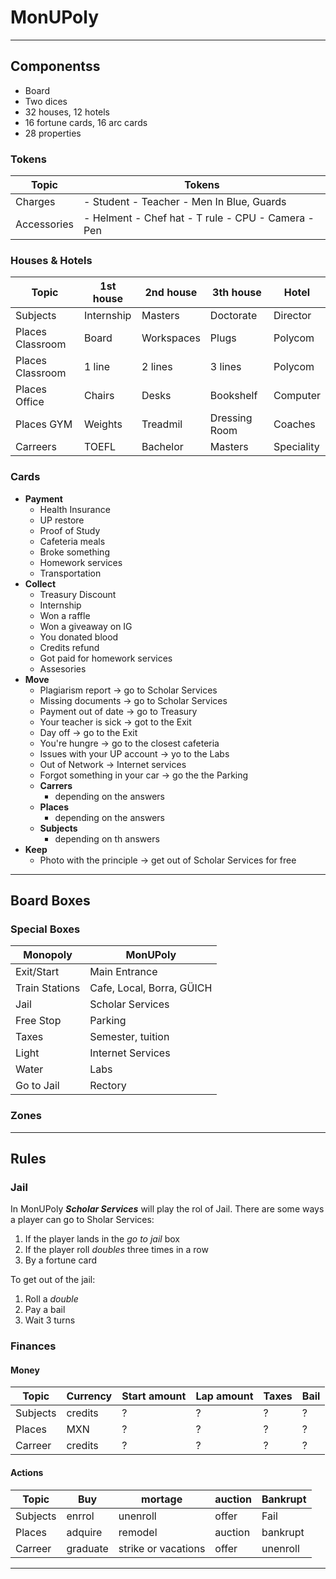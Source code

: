 # MonUPoly
---
## Componentss
- Board
- Two dices
- 32 houses, 12 hotels
- 16 fortune cards, 16 arc cards
- 28 properties

### Tokens
| Topic | Tokens |
|-------|--------|
|Charges| - Student - Teacher - Men In Blue, Guards |
|Accessories| - Helment - Chef hat - T rule - CPU - Camera - Pen|

### Houses & Hotels
| Topic | 1st house | 2nd house | 3th house | Hotel |
|-------|-----------|-----------|-----------|-------|
|Subjects|Internship|Masters|Doctorate|Director|
|Places Classroom|Board|Workspaces|Plugs|Polycom|
|Places Classroom|1 line |2 lines|3 lines|Polycom|
|Places Office |Chairs|Desks|Bookshelf|Computer|
|Places GYM|Weights|Treadmil|Dressing Room|Coaches|
|Carreers|TOEFL|Bachelor|Masters|Speciality|
### Cards
+ **Payment**
    + Health Insurance
    + UP restore
    + Proof of Study
    + Cafeteria meals
    + Broke something
    + Homework services
    + Transportation
+ **Collect**
    + Treasury Discount
    + Internship
    + Won a raffle
    + Won a giveaway on IG
    + You donated blood
    + Credits refund
    + Got paid for homework services
    + Assesories
+ **Move**
    + Plagiarism report -> go to Scholar Services
    + Missing documents -> go to Scholar Services
    + Payment out of date -> go to Treasury
    + Your teacher is sick -> got to the Exit
    + Day off -> go to the Exit
    + You're hungre -> go to the closest cafeteria
    + Issues with your UP account -> yo to the Labs
    + Out of Network -> Internet services
    + Forgot something in your car -> go the the Parking
    + **Carrers**
        * depending on the answers
    + **Places**
        * depending on the answers
    + **Subjects**
        * depending on th answers
+ **Keep**
    + Photo with the principle -> get out of Scholar Services for free

---
## Board Boxes
### Special Boxes
|Monopoly|MonUPoly|
|--------|--------|
|Exit/Start| Main Entrance |
|Train Stations| Cafe, Local, Borra, GÜICH |
|Jail| Scholar Services|
|Free Stop| Parking |
|Taxes| Semester, tuition|
|Light| Internet Services |
|Water| Labs |
|Go to Jail | Rectory |
### Zones

---
## Rules
### Jail
In MonUPoly ***Scholar Services*** will play the rol of Jail. There are some ways a player can 
go to Sholar Services:
1.  If the player lands in the *go to jail* box
2.  If the player roll *doubles* three times in a row
3.  By a fortune card

To get out of the jail:
1. Roll a *double* 
2. Pay a bail
3. Wait 3 turns

### Finances
#### Money
|Topic|Currency|Start amount|Lap amount|Taxes|Bail|
|-----|--------|------------|----------|-----|----|
|Subjects | credits | ? | ? | ? | ? | 
|Places| MXN | ? | ? | ? | ? |
|Carreer| credits | ? | ? | ? | ? |
#### Actions
|Topic| Buy | mortage | auction|Bankrupt|
|-----|-----|---------|--------|--------|
|Subjects|enrrol|unenroll|offer|Fail
|Places| adquire | remodel | auction| bankrupt
|Carreer|graduate|strike or vacations|offer|unenroll
---
